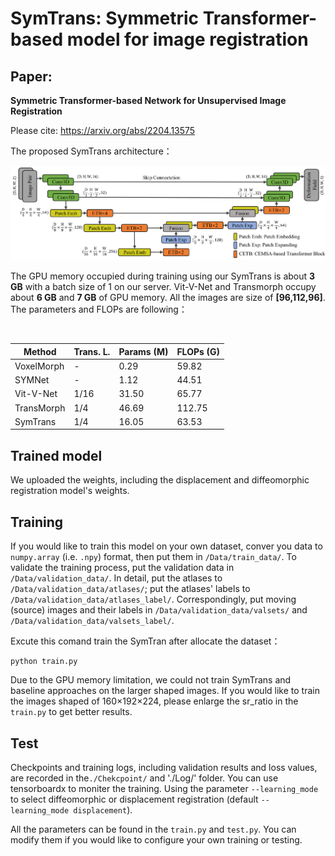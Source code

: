 # SymTrans: Symmetric Transformer-based model for image registration

## Paper:

 **Symmetric Transformer-based Network for Unsupervised Image Registration**

Please cite: https://arxiv.org/abs/2204.13575

The proposed SymTrans architecture：

 ![image](Architectures_paper.png)
 <Br/>
 
The GPU memory occupied during training using our SymTrans is about **3 GB** with a batch size of 1 on our server. Vit-V-Net and Transmorph occupy about **6 GB** and **7 GB** of GPU memory. All the images are size of **[96,112,96]**. The parameters and FLOPs are following：

<Br/>

| Method     |    Trans. L. | Params (M) | FLOPs (G) |
| ---------- | ------------ | ---------- | --------- |
| VoxelMorph | -            | 0.29       | 59.82     |
| SYMNet     | -            | 1.12       | 44.51     |
| Vit-V-Net  | 1/16         | 31.50      | 65.77     |
| TransMorph | 1/4          | 46.69      | 112.75    | 
| SymTrans   | 1/4          | 16.05      | 63.53     |



## Trained model

We uploaded the weights, including the displacement and diffeomorphic registration model's weights.

## Training

If you would like to train this model on your own dataset, conver you data to `numpy.array` (i.e. `.npy`) format, then put them in `/Data/train_data/`.
To validate the training process, put the validation data in `/Data/validation_data/`. In detail, put the atlases to `/Data/validation_data/atlases/`; put the atlases' labels to `/Data/validation_data/atlases_label/`. Correspondingly, put moving (source) images and their labels in `/Data/validation_data/valsets/` and `/Data/validation_data/valsets_label/`.

Excute this comand train the SymTran after allocate the dataset：

```
python train.py
```
Due to the GPU memory limitation, we could not train SymTrans and baseline approaches on the larger shaped images. If you would like to train the images shaped of 160×192×224, please enlarge the sr_ratio in the `train.py` to get better results.
## Test
Checkpoints and training logs, including validation results and loss values, are recorded in the`./Chekcpoint/` and './Log/' folder. You can use tensorboardx to moniter the training. Using the parameter `--learning_mode ` to select diffeomorphic or displacement registration (default `--learning_mode displacement`).

All the parameters can be found in the `train.py` and `test.py`. You can modify them if you would like to configure your own training or testing.
